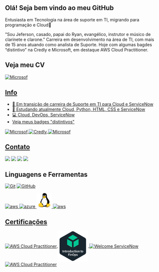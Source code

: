 ## Olá! Seja bem vindo ao meu GitHub 
Entusiasta em Tecnologia na área de suporte em TI, migrando para programação e Cloud💭

"Sou Jeferson, casado, papai do Ryan, evangélico, instrutor e músico de clarinete e clarone."
Carreira em desenvolvimento na área de TI, com mais de 15 anos atuando como analista de Suporte. Hoje com algumas bagdes “distintivo” na Credly e Microsoft, em destaque AWS Cloud Practitioner.

## Veja meu CV
<div> 
  <a href = "https://github.com/JeStrefezza/jestrefezza/blob/main/CV%20Jeferson%20Strefezza%20Mello.pdf"><img align="center" alt="Microsof" height="50" width="50"  src="https://encrypted-tbn0.gstatic.com/images?q=tbn:ANd9GcRPHTyDm05_UhlOt0H6HaqsmLnnPTf6oI_wggBZCD63JYumEZAlsmF-fxVowQKtSAbtuHQ&usqp=CAU">
</div>

## Info
- 💫 Em transição de carreira de Suporte em TI para Cloud e ServiceNow
- 🌱 Estudando atualmente Cloud, Python, HTML, CSS e ServiceNow
- 💻 Cloud, DevOps, ServiceNow
- Veja meus badges "distintivos" 
<div> 
 <a href = "https://learn.microsoft.com/pt-br/users/jestrefezza"><img align="center" alt="Microsof" height="50" width="100"  src="https://t2.tudocdn.net/514858?w=646&h=284">
 <a href = "https://www.credly.com/users/jestrefezza"><img align="center" alt="Credly" height="50" width="100" src="https://info.credly.com/hubfs/Credly_images_2022/Logo.svg">  
 <a href = "https://nowlearning.servicenow.com/lxp/en/pages/nl-public-resume?id=nl_public&user=jestrefezza"><img align="center" alt="Microsof" height="50" width="100"  src="https://www.globalsign.com/application/files/2216/7931/7447/ServiceNow_logo_RGB_White_YoumojiGreen.png">
</div>
     
## Contato
<div> 
 <a href = "https://wa.me/5511983207887"><img src="https://img.shields.io/badge/WhatsApp-25D366?style=for-the-badge&logo=whatsapp&logoColor=white"></a>  
 <a href="https://www.linkedin.com/in/jestrefezza" target="_blank"><img src="https://img.shields.io/badge/-LinkedIn-%230077B5?style=for-the-badge&logo=linkedin&logoColor=white" target="_blank"></a> 
 <a href = "mailto:je_info@hotmail.com"><img src="https://img.shields.io/badge/Microsoft_Outlook-0078D4?style=for-the-badge&logo=microsoft-outlook&logoColor=white" target="_blank"></a>  
 <a href = "mailto:jefestrezza@gmail.com"><img src="https://img.shields.io/badge/Gmail-D14836?style=for-the-badge&logo=gmail&logoColor=white" target="_blank"></a>
</div> 

## Linguagens e Ferramentas
   [![Git](https://img.shields.io/badge/Git-000?style=for-the-badge&logo=git&logoColor=E94D5F)](https://git-scm.com/doc) 
   [![GitHub](https://img.shields.io/badge/GitHub-000?style=for-the-badge&logo=github&logoColor=30A3DC)](https://docs.github.com/)
<div>
 <a href="https://azure.microsoft.com/pt-br" target="_blank" rel="noreferrer"> <img src="https://upload.wikimedia.org/wikipedia/commons/thumb/4/44/Microsoft_logo.svg/512px-Microsoft_logo.svg.png" alt="aws" width="50" height="50"/> 
 <a href="https://azure.microsoft.com/pt-br" target="_blank" rel="noreferrer"> <img src="https://www.vectorlogo.zone/logos/microsoft_azure/microsoft_azure-icon.svg" alt="azure" width="50" height="50"/>
 <a href="https://www.linux.org/" target="_blank" rel="noreferrer"> <img src="https://raw.githubusercontent.com/devicons/devicon/master/icons/linux/linux-original.svg" alt="linux" width="50" height="50"/> 
 <a href="https://aws.amazon.com" target="_blank" rel="noreferrer"> <img src="https://i.imgur.com/IhS1TUg.png" alt="aws" width="50" height="50"/> 
 </div>

## Certificações
<div>
 <a href="https://www.credly.com/badges/163145e0-a46b-4a85-9aa6-cc11fbb43ffd" rel="noreferrer"><img align="center" alt="AWS Cloud Practitioner" height="100" width="100" src="https://images.credly.com/size/340x340/images/00634f82-b07f-4bbd-a6bb-53de397fc3a6/image.png">
  <a href="https://verify.skilljar.com/c/znop6pe6pnbs" rel="noreferrer"><img align="center" alt="FinOps" height="100" width="100" src="https://raw.githubusercontent.com/JeStrefezza/jestrefezza/main/Badge%20FinOps.png">
  <a href="https://nowlearning.servicenow.com/lxp/en/now-platform/micro-certification-welcome-to-servicenow?id=learning_course_prev&course_id=938eb5358724d91cd3be437e0ebb3597" target="_blank" rel="noreferrer"><img align="center" alt="Welcome ServiceNow" height="100" width="80" target="_blank" src="https://nowlearning.servicenow.com/Credential%20Badge%20-%20Micro-Cert-%20Certified%20Welcome%20to%20ServiceNow.png">
 <a href="https://www.credly.com/badges/7c87d453-2d5f-46d4-8aec-b00b6d40cac1" rel="noreferrer"><img align="center" alt="AWS Cloud Practitioner" height="100" width="100" src="https://images.credly.com/size/340x340/images/44e2c252-5d19-4574-9646-005f7225bf53/image.png">
 </div>


